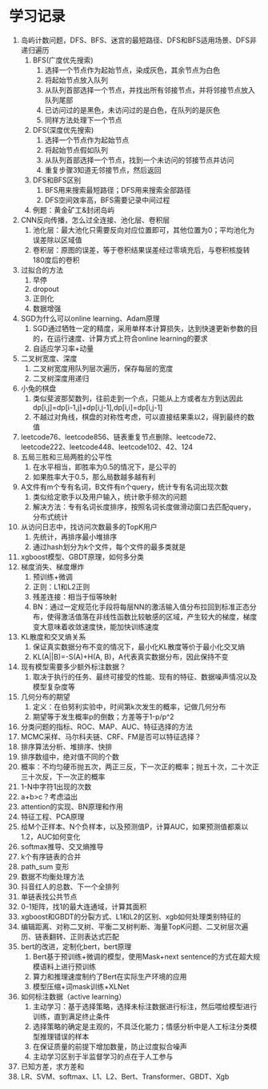 # 学习记录

1. 岛屿计数问题，DFS、BFS、迷宫的最短路径、DFS和BFS适用场景、DFS非递归遍历
   1. BFS(广度优先搜索)
      1. 选择一个节点作为起始节点，染成灰色，其余节点为白色
      2. 将起始节点放入队列
      3. 从队列首部选择一个节点，并找出所有邻接节点，并将邻接节点放入队列尾部
      4. 已访问过的是黑色，未访问过的是白色，在队列的是灰色
      5. 同样方法处理下一个节点
   2. DFS(深度优先搜索)
      1. 选择一个节点作为起始节点
      2. 将起始节点假如队列
      3. 从队列首部选择一个节点，找到一个未访问的邻接节点并访问
      4. 重复步骤3知道无邻接节点，然后返回
   3. DFS和BFS区别
      1. BFS用来搜索最短路径；DFS用来搜索全部路径
      2. DFS空间效率高，BFS需要记录中间过程
   4. 例题：黄金矿工&封闭岛屿
2. CNN反向传播，怎么过全连接、池化层、卷积层
   1. 池化层：最大池化只需要反向对应位置即可，其他位置为0；平均池化为误差除以区域值
   2. 卷积层：原图的误差，等于卷积结果误差经过零填充后，与卷积核旋转180度后的卷积
3. 过拟合的方法
   1. 早停
   2. dropout
   3. 正则化
   4. 数据增强
4. SGD为什么可以online learning、Adam原理
   1. SGD通过牺牲一定的精度，采用单样本计算损失，达到快速更新参数的目的，在运行速度、计算方式上符合online learning的要求
   2. 自适应学习率+动量
5. 二叉树宽度、深度
   1. 二叉树宽度用队列层次遍历，保存每层的宽度
   2. 二叉树深度用递归
6. 小兔的棋盘
   1. 类似斐波那契数列，往前走到一个点，只能从上方或者左方到达因此dp[i,j]=dp[i-1,j]+dp[i,j-1],dp[i,i]=dp[i,j-1]
   2. 不越过对角线，棋盘的对称性考虑，可以直接结果乘以2，得到最终的数值
7. leetcode76、leetcode856、链表重复节点删除、leetcode72、leetcode222、leetcode448、leetcode102、42、124
8. 五局三胜和三局两胜的公平性
    1. 在水平相当，即胜率为0.5的情况下，是公平的
    2. 如果胜率大于0.5，那么局数越多越有利
9. A文件有m个专有名词，B文件有n个query，统计专有名词出现次数
   1. 类似给定歌手以及用户输入，统计歌手频次的问题
   2. 解决方法：专有名词长度排序，按照名词长度做滑动窗口去匹配query，分布式统计
10. 从访问日志中，找访问次数最多的TopK用户
    1. 先统计，再排序最小堆排序
    2. 通过hash划分为k个文件，每个文件的最多类就是
11. xgboost模型、GBDT原理，如何多分类
12. 梯度消失、梯度爆炸
    1. 预训练+微调
    2. 正则：L1和L2正则
    3. 残差连接：相当于恒等映射
    4. BN：通过一定规范化手段将每层NN的激活输入值分布拉回到标准正态分布，使得激活值落在非线性函数比较敏感的区域，产生较大的梯度，梯度变大意味着收敛速度快，能加快训练速度
13. KL散度和交叉熵关系
    1. 保证真实数据分布不变的情况下，最小化KL散度等价于最小化交叉熵
    2. KL(A||B)=-S(A)+H(A, B)，A代表真实数据分布，因此保持不变
14. 现有模型需要多少额外标注数据？
    1. 取决于执行的任务、最终可接受的性能、现有的特征、数据噪声情况以及模型复杂度等
15. 几何分布的期望
    1. 定义：在伯努利实验中，时间第k次发生的概率，记做几何分布
    2. 期望等于发生概率p的倒数；方差等于1-p/p^2
16. 分类问题的指标、ROC、MAP、AUC、特征选择的方法
17. MCMC采样、马尔科夫链、CRF、FM是否可以特征选择？
18. 排序算法分析、堆排序、快排
19. 排序数组中，绝对值不同的个数
20. 概率：不均匀硬币抛五次，两正三反，下一次正的概率；抛五十次，二十次正三十次反，下一次正的概率
21. 1-N中字符1出现的次数
22. a+b>c？考虑溢出
23. attention的实现、BN原理和作用
24. 特征工程、PCA原理
25. 给M个正样本、N个负样本，以及预测值P，计算AUC，如果预测值都乘以1.2，AUC如何变化
26. softmax推导、交叉熵推导
27. k个有序链表的合并
28. path_sum 变形
29. 数据不均衡处理方法
30. 抖音红人的总数、下一个全排列
31. 单链表找公共节点
32. 0-1矩阵，找1的最大连通域，计算其面积
33. xgboost和GBDT的分裂方式、L1和L2的区别、xgb如何处理类别特征的
34. 编辑距离、对称二叉树、平衡二叉树判断、海量TopK问题、二叉树层次遍历、链表翻转、正则表达式匹配
35. bert的改进，定制化bert，bert原理
    1. Bert基于预训练+微调的模型，使用Mask+next sentence的方式在超大规模语料上进行预训练
    2. 算力和推理速度制约了Bert在实际生产环境的应用
    3. 模型压缩+词mask训练+XLNet
36. 如何标注数据（active learning）
    1. 主动学习：基于选择策略，选择未标注数据进行标注，然后喂给模型进行训练，直到满足终止条件
    2. 选择策略的确定是主观的，不具泛化能力；情感分析中是人工标注分类模型推理错误的样本
    3. 在保证质量的前提下增加数量，防止过度拟合噪声
    4. 主动学习区别于半监督学习的点在于人工参与
37. 已知方差，求方差和
38. LR、SVM、softmax、L1、L2、Bert、Transformer、GBDT、Xgb